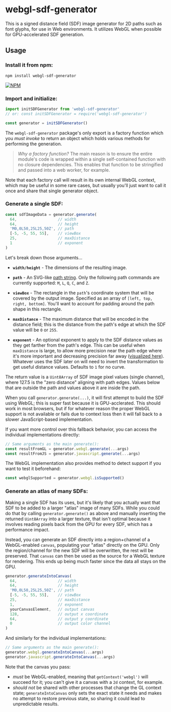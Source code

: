 # webgl-sdf-generator

This is a signed distance field (SDF) image generator for 2D paths such as font glyphs, for use in Web environments. It utilizes WebGL when possible for GPU-accelerated SDF generation.

## Usage

### Install it from npm:

```shell
npm install webgl-sdf-generator
```

[![NPM](https://nodei.co/npm/webgl-sdf-generator.png?compact=true)](https://npmjs.org/package/webgl-sdf-generator)

### Import and initialize:

```js
import initSDFGenerator from 'webgl-sdf-generator'
// or: const initSDFGenerator = require('webgl-sdf-generator')

const generator = initSDFGenerator()
```

The `webgl-sdf-generator` package's only export is a factory function which you _must invoke_ to return an object which holds various methods for performing the generation.

> _Why a factory function?_ The main reason is to ensure the entire module's code is wrapped within a single self-contained function with no closure dependencies. This enables that function to be stringified and passed into a web worker, for example.

Note that each factory call will result in its own internal WebGL context, which may be useful in some rare cases, but usually you'll just want to call it once and share that single generator object.

### Generate a single SDF:

```js
const sdfImageData = generator.generate(
  64,                  // width
  64,                  // height
  'M0,0L50,25L25,50Z', // path 
  [-5, -5, 55, 55],    // viewBox
  25,                  // maxDistance
  1                    // exponent
)
```

Let's break down those arguments...

- **`width/height`** - The dimensions of the resulting image.

- **`path`** - An SVG-like [path string](https://developer.mozilla.org/en-US/docs/Web/SVG/Attribute/d#path_commands). Only the following path commands are currently supported: `M`, `L`, `Q`, `C`, and `Z`.

- **`viewBox`** - The rectangle in the `path`'s coordinate system that will be covered by the output image. Specified as an array of `[left, top, right, bottom]`. You'll want to account for padding around the path shape in this rectangle.

- **`maxDistance`** - The maximum distance that will be encoded in the distance field; this is the distance from the path's edge at which the SDF value will be `0` or `255`.

- **`exponent`** - An optional exponent to apply to the SDF distance values as they get farther from the path's edge. This can be useful when `maxDistance` is large, to allow more precision near the path edge where it's more important and decreasing precision far away ([visualized here](https://www.desmos.com/calculator/uiaq5aqiam)). Whatever uses the SDF later on will need to invert the transformation to get useful distance values. Defaults to `1` for no curve.

The return value is a `Uint8Array` of SDF image pixel values (single channel), where 127.5 is the "zero distance" aligning with path edges. Values below that are outside the path and values above it are inside the path.

When you call `generator.generate(...)`, it will first attempt to build the SDF using WebGL; this is super fast because it is GPU-acclerated. This should work in most browsers, but if for whatever reason the proper WebGL support is not available or fails due to context loss then it will fall back to a slower JavaScript-based implementation.

If you want more control over this fallback behavior, you can access the individual implementations directly:

```js
// Same arguments as the main generate():
const resultFromGL = generator.webgl.generate(...args)
const resultFromJS = generator.javascript.generate(...args)
```

The WebGL implementation also provides method to detect support if you want to test it beforehand:

```js
const webglSupported = generator.webgl.isSupported()
```

### Generate an atlas of many SDFs:

Making a single SDF has its uses, but it's likely that you actually want that SDF to be added to a larger "atlas" image of many SDFs. While you could do that by calling `generator.generate()` as above and manually inserting the returned `Uint8Array` into a larger texture, that isn't optimal because it involves reading pixels back from the GPU for every SDF, which has a performance impact.

Instead, you can generate an SDF directly into a region+channel of a WebGL-enabled `canvas`, populating your "atlas" directly on the GPU. Only the region/channel for the new SDF will be overwritten, the rest will be preserved. That `canvas` can then be used as the source for a WebGL texture for rendering. This ends up being much faster since the data all stays on the GPU.

```js
generator.generateIntoCanvas(
  64,                  // width
  64,                  // height
  'M0,0L50,25L25,50Z', // path 
  [-5, -5, 55, 55],    // viewBox
  25,                  // maxDistance
  1,                   // exponent
  yourCanvasElement,   // output canvas
  128,                 // output x coordinate
  64,                  // output y coordinate
  0                    // output color channel              
)
```

And similarly for the individual implementations:

```js
// Same arguments as the main generate():
generator.webgl.generateIntoCanvas(...args)
generator.javascript.generateIntoCanvas(...args)
```

Note that the canvas you pass:

- *must* be WebGL-enabled, meaning that `getContext('webgl')` will succeed for it; you can't give it a canvas with a `2d` context, for example.
- *should not* be shared with other processes that change the GL context state; `generateIntoCanvas` only sets the exact state it needs and makes no attempt to restore previous state, so sharing it could lead to unpredictable results.
